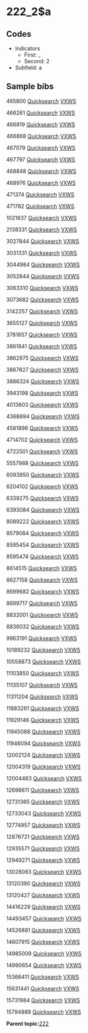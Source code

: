 # 222\_2$a

## Codes

-   Indicators
    -   First: \_
    -   Second: 2
-   Subfield: a

## Sample bibs

465800 [Quicksearch](https://search.library.yale.edu/catalog/465800) [VXWS](http://prodorbis.library.yale.edu:7014/vxws/GetHoldingsService?bibId=465800)

466261 [Quicksearch](https://search.library.yale.edu/catalog/466261) [VXWS](http://prodorbis.library.yale.edu:7014/vxws/GetHoldingsService?bibId=466261)

466819 [Quicksearch](https://search.library.yale.edu/catalog/466819) [VXWS](http://prodorbis.library.yale.edu:7014/vxws/GetHoldingsService?bibId=466819)

466868 [Quicksearch](https://search.library.yale.edu/catalog/466868) [VXWS](http://prodorbis.library.yale.edu:7014/vxws/GetHoldingsService?bibId=466868)

467079 [Quicksearch](https://search.library.yale.edu/catalog/467079) [VXWS](http://prodorbis.library.yale.edu:7014/vxws/GetHoldingsService?bibId=467079)

467797 [Quicksearch](https://search.library.yale.edu/catalog/467797) [VXWS](http://prodorbis.library.yale.edu:7014/vxws/GetHoldingsService?bibId=467797)

468848 [Quicksearch](https://search.library.yale.edu/catalog/468848) [VXWS](http://prodorbis.library.yale.edu:7014/vxws/GetHoldingsService?bibId=468848)

468976 [Quicksearch](https://search.library.yale.edu/catalog/468976) [VXWS](http://prodorbis.library.yale.edu:7014/vxws/GetHoldingsService?bibId=468976)

471374 [Quicksearch](https://search.library.yale.edu/catalog/471374) [VXWS](http://prodorbis.library.yale.edu:7014/vxws/GetHoldingsService?bibId=471374)

471782 [Quicksearch](https://search.library.yale.edu/catalog/471782) [VXWS](http://prodorbis.library.yale.edu:7014/vxws/GetHoldingsService?bibId=471782)

1021837 [Quicksearch](https://search.library.yale.edu/catalog/1021837) [VXWS](http://prodorbis.library.yale.edu:7014/vxws/GetHoldingsService?bibId=1021837)

2138331 [Quicksearch](https://search.library.yale.edu/catalog/2138331) [VXWS](http://prodorbis.library.yale.edu:7014/vxws/GetHoldingsService?bibId=2138331)

3027844 [Quicksearch](https://search.library.yale.edu/catalog/3027844) [VXWS](http://prodorbis.library.yale.edu:7014/vxws/GetHoldingsService?bibId=3027844)

3031331 [Quicksearch](https://search.library.yale.edu/catalog/3031331) [VXWS](http://prodorbis.library.yale.edu:7014/vxws/GetHoldingsService?bibId=3031331)

3044984 [Quicksearch](https://search.library.yale.edu/catalog/3044984) [VXWS](http://prodorbis.library.yale.edu:7014/vxws/GetHoldingsService?bibId=3044984)

3052844 [Quicksearch](https://search.library.yale.edu/catalog/3052844) [VXWS](http://prodorbis.library.yale.edu:7014/vxws/GetHoldingsService?bibId=3052844)

3063310 [Quicksearch](https://search.library.yale.edu/catalog/3063310) [VXWS](http://prodorbis.library.yale.edu:7014/vxws/GetHoldingsService?bibId=3063310)

3073682 [Quicksearch](https://search.library.yale.edu/catalog/3073682) [VXWS](http://prodorbis.library.yale.edu:7014/vxws/GetHoldingsService?bibId=3073682)

3142257 [Quicksearch](https://search.library.yale.edu/catalog/3142257) [VXWS](http://prodorbis.library.yale.edu:7014/vxws/GetHoldingsService?bibId=3142257)

3655127 [Quicksearch](https://search.library.yale.edu/catalog/3655127) [VXWS](http://prodorbis.library.yale.edu:7014/vxws/GetHoldingsService?bibId=3655127)

3781657 [Quicksearch](https://search.library.yale.edu/catalog/3781657) [VXWS](http://prodorbis.library.yale.edu:7014/vxws/GetHoldingsService?bibId=3781657)

3861841 [Quicksearch](https://search.library.yale.edu/catalog/3861841) [VXWS](http://prodorbis.library.yale.edu:7014/vxws/GetHoldingsService?bibId=3861841)

3862975 [Quicksearch](https://search.library.yale.edu/catalog/3862975) [VXWS](http://prodorbis.library.yale.edu:7014/vxws/GetHoldingsService?bibId=3862975)

3867827 [Quicksearch](https://search.library.yale.edu/catalog/3867827) [VXWS](http://prodorbis.library.yale.edu:7014/vxws/GetHoldingsService?bibId=3867827)

3886324 [Quicksearch](https://search.library.yale.edu/catalog/3886324) [VXWS](http://prodorbis.library.yale.edu:7014/vxws/GetHoldingsService?bibId=3886324)

3943198 [Quicksearch](https://search.library.yale.edu/catalog/3943198) [VXWS](http://prodorbis.library.yale.edu:7014/vxws/GetHoldingsService?bibId=3943198)

4013603 [Quicksearch](https://search.library.yale.edu/catalog/4013603) [VXWS](http://prodorbis.library.yale.edu:7014/vxws/GetHoldingsService?bibId=4013603)

4368894 [Quicksearch](https://search.library.yale.edu/catalog/4368894) [VXWS](http://prodorbis.library.yale.edu:7014/vxws/GetHoldingsService?bibId=4368894)

4581896 [Quicksearch](https://search.library.yale.edu/catalog/4581896) [VXWS](http://prodorbis.library.yale.edu:7014/vxws/GetHoldingsService?bibId=4581896)

4714702 [Quicksearch](https://search.library.yale.edu/catalog/4714702) [VXWS](http://prodorbis.library.yale.edu:7014/vxws/GetHoldingsService?bibId=4714702)

4722501 [Quicksearch](https://search.library.yale.edu/catalog/4722501) [VXWS](http://prodorbis.library.yale.edu:7014/vxws/GetHoldingsService?bibId=4722501)

5557988 [Quicksearch](https://search.library.yale.edu/catalog/5557988) [VXWS](http://prodorbis.library.yale.edu:7014/vxws/GetHoldingsService?bibId=5557988)

6093950 [Quicksearch](https://search.library.yale.edu/catalog/6093950) [VXWS](http://prodorbis.library.yale.edu:7014/vxws/GetHoldingsService?bibId=6093950)

6204102 [Quicksearch](https://search.library.yale.edu/catalog/6204102) [VXWS](http://prodorbis.library.yale.edu:7014/vxws/GetHoldingsService?bibId=6204102)

6339275 [Quicksearch](https://search.library.yale.edu/catalog/6339275) [VXWS](http://prodorbis.library.yale.edu:7014/vxws/GetHoldingsService?bibId=6339275)

6393084 [Quicksearch](https://search.library.yale.edu/catalog/6393084) [VXWS](http://prodorbis.library.yale.edu:7014/vxws/GetHoldingsService?bibId=6393084)

8089222 [Quicksearch](https://search.library.yale.edu/catalog/8089222) [VXWS](http://prodorbis.library.yale.edu:7014/vxws/GetHoldingsService?bibId=8089222)

8579084 [Quicksearch](https://search.library.yale.edu/catalog/8579084) [VXWS](http://prodorbis.library.yale.edu:7014/vxws/GetHoldingsService?bibId=8579084)

8595454 [Quicksearch](https://search.library.yale.edu/catalog/8595454) [VXWS](http://prodorbis.library.yale.edu:7014/vxws/GetHoldingsService?bibId=8595454)

8595474 [Quicksearch](https://search.library.yale.edu/catalog/8595474) [VXWS](http://prodorbis.library.yale.edu:7014/vxws/GetHoldingsService?bibId=8595474)

8614515 [Quicksearch](https://search.library.yale.edu/catalog/8614515) [VXWS](http://prodorbis.library.yale.edu:7014/vxws/GetHoldingsService?bibId=8614515)

8627158 [Quicksearch](https://search.library.yale.edu/catalog/8627158) [VXWS](http://prodorbis.library.yale.edu:7014/vxws/GetHoldingsService?bibId=8627158)

8699682 [Quicksearch](https://search.library.yale.edu/catalog/8699682) [VXWS](http://prodorbis.library.yale.edu:7014/vxws/GetHoldingsService?bibId=8699682)

8699717 [Quicksearch](https://search.library.yale.edu/catalog/8699717) [VXWS](http://prodorbis.library.yale.edu:7014/vxws/GetHoldingsService?bibId=8699717)

8832001 [Quicksearch](https://search.library.yale.edu/catalog/8832001) [VXWS](http://prodorbis.library.yale.edu:7014/vxws/GetHoldingsService?bibId=8832001)

8836032 [Quicksearch](https://search.library.yale.edu/catalog/8836032) [VXWS](http://prodorbis.library.yale.edu:7014/vxws/GetHoldingsService?bibId=8836032)

9963191 [Quicksearch](https://search.library.yale.edu/catalog/9963191) [VXWS](http://prodorbis.library.yale.edu:7014/vxws/GetHoldingsService?bibId=9963191)

10189232 [Quicksearch](https://search.library.yale.edu/catalog/10189232) [VXWS](http://prodorbis.library.yale.edu:7014/vxws/GetHoldingsService?bibId=10189232)

10558873 [Quicksearch](https://search.library.yale.edu/catalog/10558873) [VXWS](http://prodorbis.library.yale.edu:7014/vxws/GetHoldingsService?bibId=10558873)

11103850 [Quicksearch](https://search.library.yale.edu/catalog/11103850) [VXWS](http://prodorbis.library.yale.edu:7014/vxws/GetHoldingsService?bibId=11103850)

11135107 [Quicksearch](https://search.library.yale.edu/catalog/11135107) [VXWS](http://prodorbis.library.yale.edu:7014/vxws/GetHoldingsService?bibId=11135107)

11311204 [Quicksearch](https://search.library.yale.edu/catalog/11311204) [VXWS](http://prodorbis.library.yale.edu:7014/vxws/GetHoldingsService?bibId=11311204)

11883261 [Quicksearch](https://search.library.yale.edu/catalog/11883261) [VXWS](http://prodorbis.library.yale.edu:7014/vxws/GetHoldingsService?bibId=11883261)

11929146 [Quicksearch](https://search.library.yale.edu/catalog/11929146) [VXWS](http://prodorbis.library.yale.edu:7014/vxws/GetHoldingsService?bibId=11929146)

11945088 [Quicksearch](https://search.library.yale.edu/catalog/11945088) [VXWS](http://prodorbis.library.yale.edu:7014/vxws/GetHoldingsService?bibId=11945088)

11946094 [Quicksearch](https://search.library.yale.edu/catalog/11946094) [VXWS](http://prodorbis.library.yale.edu:7014/vxws/GetHoldingsService?bibId=11946094)

12002124 [Quicksearch](https://search.library.yale.edu/catalog/12002124) [VXWS](http://prodorbis.library.yale.edu:7014/vxws/GetHoldingsService?bibId=12002124)

12004319 [Quicksearch](https://search.library.yale.edu/catalog/12004319) [VXWS](http://prodorbis.library.yale.edu:7014/vxws/GetHoldingsService?bibId=12004319)

12004483 [Quicksearch](https://search.library.yale.edu/catalog/12004483) [VXWS](http://prodorbis.library.yale.edu:7014/vxws/GetHoldingsService?bibId=12004483)

12698611 [Quicksearch](https://search.library.yale.edu/catalog/12698611) [VXWS](http://prodorbis.library.yale.edu:7014/vxws/GetHoldingsService?bibId=12698611)

12731365 [Quicksearch](https://search.library.yale.edu/catalog/12731365) [VXWS](http://prodorbis.library.yale.edu:7014/vxws/GetHoldingsService?bibId=12731365)

12733043 [Quicksearch](https://search.library.yale.edu/catalog/12733043) [VXWS](http://prodorbis.library.yale.edu:7014/vxws/GetHoldingsService?bibId=12733043)

12774957 [Quicksearch](https://search.library.yale.edu/catalog/12774957) [VXWS](http://prodorbis.library.yale.edu:7014/vxws/GetHoldingsService?bibId=12774957)

12876721 [Quicksearch](https://search.library.yale.edu/catalog/12876721) [VXWS](http://prodorbis.library.yale.edu:7014/vxws/GetHoldingsService?bibId=12876721)

12935571 [Quicksearch](https://search.library.yale.edu/catalog/12935571) [VXWS](http://prodorbis.library.yale.edu:7014/vxws/GetHoldingsService?bibId=12935571)

12949271 [Quicksearch](https://search.library.yale.edu/catalog/12949271) [VXWS](http://prodorbis.library.yale.edu:7014/vxws/GetHoldingsService?bibId=12949271)

13028083 [Quicksearch](https://search.library.yale.edu/catalog/13028083) [VXWS](http://prodorbis.library.yale.edu:7014/vxws/GetHoldingsService?bibId=13028083)

13120390 [Quicksearch](https://search.library.yale.edu/catalog/13120390) [VXWS](http://prodorbis.library.yale.edu:7014/vxws/GetHoldingsService?bibId=13120390)

13120427 [Quicksearch](https://search.library.yale.edu/catalog/13120427) [VXWS](http://prodorbis.library.yale.edu:7014/vxws/GetHoldingsService?bibId=13120427)

14416229 [Quicksearch](https://search.library.yale.edu/catalog/14416229) [VXWS](http://prodorbis.library.yale.edu:7014/vxws/GetHoldingsService?bibId=14416229)

14493457 [Quicksearch](https://search.library.yale.edu/catalog/14493457) [VXWS](http://prodorbis.library.yale.edu:7014/vxws/GetHoldingsService?bibId=14493457)

14526881 [Quicksearch](https://search.library.yale.edu/catalog/14526881) [VXWS](http://prodorbis.library.yale.edu:7014/vxws/GetHoldingsService?bibId=14526881)

14607915 [Quicksearch](https://search.library.yale.edu/catalog/14607915) [VXWS](http://prodorbis.library.yale.edu:7014/vxws/GetHoldingsService?bibId=14607915)

14985009 [Quicksearch](https://search.library.yale.edu/catalog/14985009) [VXWS](http://prodorbis.library.yale.edu:7014/vxws/GetHoldingsService?bibId=14985009)

14990654 [Quicksearch](https://search.library.yale.edu/catalog/14990654) [VXWS](http://prodorbis.library.yale.edu:7014/vxws/GetHoldingsService?bibId=14990654)

15366411 [Quicksearch](https://search.library.yale.edu/catalog/15366411) [VXWS](http://prodorbis.library.yale.edu:7014/vxws/GetHoldingsService?bibId=15366411)

15631441 [Quicksearch](https://search.library.yale.edu/catalog/15631441) [VXWS](http://prodorbis.library.yale.edu:7014/vxws/GetHoldingsService?bibId=15631441)

15731984 [Quicksearch](https://search.library.yale.edu/catalog/15731984) [VXWS](http://prodorbis.library.yale.edu:7014/vxws/GetHoldingsService?bibId=15731984)

15794889 [Quicksearch](https://search.library.yale.edu/catalog/15794889) [VXWS](http://prodorbis.library.yale.edu:7014/vxws/GetHoldingsService?bibId=15794889)

**Parent topic:**[222](../../tags/222/222.md)

